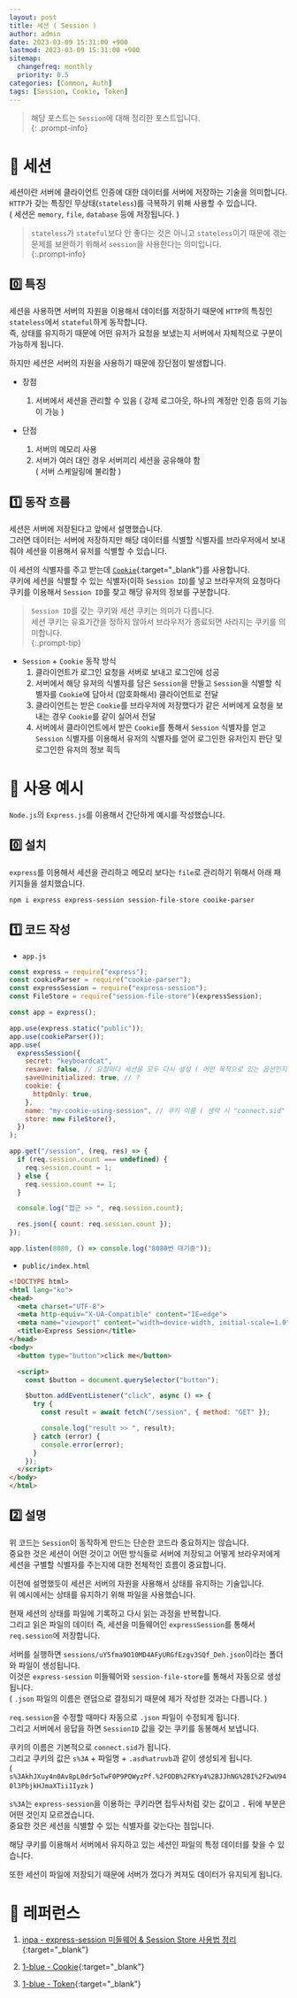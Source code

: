 ```yaml
---
layout: post
title: 세션 ( Session )
author: admin
date: 2023-03-09 15:31:00 +900
lastmod: 2023-03-09 15:31:00 +900
sitemap:
  changefreq: monthly
  priority: 0.5
categories: [Common, Auth]
tags: [Session, Cookie, Token]
---
```


> 해당 포스트는 `Session`에 대해 정리한 포스트입니다.<br />
{: .prompt-info}

# 📝 세션
세션이란 서버에 클라이언트 인증에 대한 데이터를 서버에 저장하는 기술을 의미합니다.<br />
`HTTP`가 갖는 특징인 무상태(`stateless`)를 극복하기 위해 사용할 수 있습니다.<br />
( 세션은 `memory`, `file`, `database` 등에 저장됩니다. )<br />

> `stateless`가 `stateful`보다 안 좋다는 것은 아니고 `stateless`이기 때문에 겪는 문제를 보완하기 위해서 `session`을 사용한다는 의미입니다.<br />
{:.prompt-info}

## 0️⃣ 특징
세션을 사용하면 서버의 자원을 이용해서 데이터를 저장하기 때문에 `HTTP`의 특징인 `stateless`에서 `stateful`하게 동작합니다.<br />
즉, 상태를 유지하기 때문에 어떤 유저가 요청을 보냈는지 서버에서 자체적으로 구분이 가능하게 됩니다.<br />

하지만 세션은 서버의 자원을 사용하기 때문에 장단점이 발생합니다.<br />

+ 장점
  1. 서버에서 세션을 관리할 수 있음 ( 강제 로그아웃, 하나의 계정만 인증 등의 기능이 가능 )

+ 단점
  1. 서버의 메모리 사용
  2. 서버가 여러 대인 경우 서버끼리 세션을 공유해야 함<br />( 서버 스케일링에 불리함 )

## 1️⃣ 동작 흐름
세션은 서버에 저장된다고 앞에서 설명했습니다.<br />
그러면 데이터는 서버에 저장하지만 해당 데이터를 식별할 식별자를 브라우저에서 보내줘야 세션을 이용해서 유저를 식별할 수 있습니다.<br />

이 세션의 식별자를 주고 받는데 [`Cookie`](/posts/Cookie){:target="_blank"}를 사용합니다.<br />
쿠키에 세션을 식별할 수 있는 식별자(이하 `Session ID`)를 넣고 브라우저의 요청마다 쿠키를 이용해서 `Session ID`를 찾고 해당 유저의 정보를 구분합니다.<br />

> `Session ID`를 갖는 쿠키와 세션 쿠키는 의미가 다릅니다.<br />세션 쿠키는 유효기간을 정하지 않아서 브라우저가 종료되면 사라지는 쿠키를 의미합니다.<br />
{:.prompt-tip}

+ `Session` + `Cookie` 동작 방식
  1. 클라이언트가 로그인 요청을 서버로 보내고 로그인에 성공
  2. 서버에서 해당 유저의 식별자를 담은 `Session`을 만들고 `Session`을 식별할 식별자를 `Cookie`에 담아서 (암호화해서) 클라이언트로 전달
  3. 클라이언트는 받은 `Cookie`를 브라우저에 저장했다가 같은 서버에게 요청을 보내는 경우 `Cookie`를 같이 실어서 전달
  4. 서버에서 클라이언트에서 받은 `Cookie`를 통해서 `Session` 식별자를 얻고 `Session` 식별자를 이용해서 유저의 식별자를 얻어 로그인한 유저인지 판단 및 로그인한 유저의 정보 흭득

# 📜 사용 예시
`Node.js`의 `Express.js`를 이용해서 간단하게 예시를 작성했습니다.<br />

## 0️⃣ 설치
`express`를 이용해서 세션을 관리하고 메모리 보다는 `file`로 관리하기 위해서 아래 패키지들을 설치했습니다.<br />

```bash
npm i express express-session session-file-store cooike-parser
```

## 1️⃣ 코드 작성

+ `app.js`

```js
const express = require("express");
const cookieParser = require("cookie-parser");
const expressSession = require("express-session");
const FileStore = require("session-file-store")(expressSession);

const app = express();

app.use(express.static("public"));
app.use(cookieParser());
app.use(
  expressSession({
    secret: "keyboardcat",
    resave: false, // 요청마다 세션을 모두 다시 생성 ( 어떤 목적으로 있는 옵션인지 모르겠네요...😥 )
    saveUninitialized: true, // ?
    cookie: {
      httpOnly: true,
    },
    name: "my-cookie-using-session", // 쿠키 이름 ( 생략 시 "connect.sid" )
    store: new FileStore(),
  })
);

app.get("/session", (req, res) => {
  if (req.session.count === undefined) {
    req.session.count = 1;
  } else {
    req.session.count += 1;
  }

  console.log("접근 >> ", req.session.count);

  res.json({ count: req.session.count });
});

app.listen(8080, () => console.log("8080번 대기중"));
```

+ `public/index.html`

```html
<!DOCTYPE html>
<html lang="ko">
<head>
  <meta charset="UTF-8">
  <meta http-equiv="X-UA-Compatible" content="IE=edge">
  <meta name="viewport" content="width=device-width, initial-scale=1.0">
  <title>Express Session</title>
</head>
<body>
  <button type="button">click me</button>

  <script>
    const $button = document.querySelector("button");

    $button.addEventListener("click", async () => {
      try {
        const result = await fetch("/session", { method: "GET" });

        console.log("result >> ", result);
      } catch (error) {
        console.error(error);
      }
    });
  </script>
</body>
</html>
```

## 2️⃣ 설명
위 코드는 `Session`이 동작하게 만드는 단순한 코드라 중요하지는 않습니다.<br />
중요한 것은 세션이 어떤 것이고 어떤 방식들로 서버에 저장되고 어떻게 브라우저에게 세션을 구별할 식별자를 주는지에 대한 전체적인 흐름이 중요합니다.<br />

이전에 설명했듯이 세션은 서버의 자원을 사용해서 상태를 유지하는 기술입니다.<br />
위 예시에서는 상태를 유지하기 위해 파일을 사용했습니다.<br />

현재 세션의 상태를 파일에 기록하고 다시 읽는 과정을 반복합니다.<br />
그리고 읽은 파일의 데이터 즉, 세션을 미들웨어인 `expressSession`를 통해서 `req.session`에 저장합니다.<br />

서버를 실행하면 `sessions/uY5fma9O10MD4AFyURGfEzgv3SQf_Deh.json`이라는 폴더와 파일이 생성됩니다.<br />
이것은 `express-session` 미들웨어와 `session-file-store`를 통해서 자동으로 생성됩니다.<br />
( `.json` 파일의 이름은 랜덤으로 결정되기 때문에 제가 작성한 것과는 다릅니다. )<br />

`req.session`을 수정할 때마다 자동으로 `.json` 파일이 수정되게 됩니다.<br />
그리고 서버에서 응답을 하면 `SessionID` 값을 갖는 쿠키를 동봉해서 보냅니다.<br />

쿠키의 이름은 기본적으로 `connect.sid`가 됩니다.<br />
그리고 쿠키의 값은 `s%3A` + 파일명 + `.asd%atruvb`과 같이 생성되게 됩니다.<br />
( `s%3AkhJXuy4n0Av8pL0dr5oTwF0P9PQWyzPf.%2FODB%2FKYy4%2BJJhNG%2BI%2F2wU940l3PbjkHJmaXTii1Iyzk` )

`s%3A`는 `express-session`을 이용하는 쿠키라면 접두사처럼 갖는 값이고 `.` 뒤에 부분은 어떤 것인지 모르겠습니다.<br />
중요한 것은 세션을 식별할 수 있는 식별자를 갖는다는 점입니다.<br />

해당 쿠키를 이용해서 서버에서 유지하고 있는 세션인 파일의 특정 데이터를 찾을 수 있습니다.<br />

또한 세션이 파일에 저장되기 때문에 서버가 껐다가 켜져도 데이터가 유지되게 됩니다.<br />

# 📮 레퍼런스
1. [inpa - express-session 미들웨어 & Session Store 사용법 정리](https://inpa.tistory.com/entry/EXPRESS-%F0%9F%93%9A-express-session-%EB%AF%B8%EB%93%A4%EC%9B%A8%EC%96%B4){:target="_blank"}

1. [1-blue - Cookie](/posts/Cookie){:target="_blank"}
1. [1-blue - Token](/posts/Token){:target="_blank"}